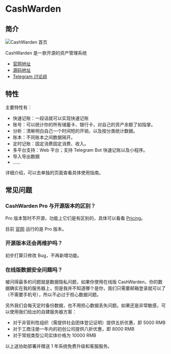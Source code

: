 # CashWarden

## 简介

![CashWarden 首页](https://blog-1251237404.cos.ap-guangzhou.myqcloud.com/20211018mFoYxP.png)

CashWarden 是一款开源的资产管理系统

- [官网地址](https://cashwarden.com)
- [源码地址](https://github.com/cashwarden)
- [Telegram 讨论组](https://t.me/cashwarden)

## 特性

主要特性有：

- 快速记账：一段话就可以实现快速记账
- 账号：可以统计你的所有储蓄卡、银行卡，对自己的资产余额了如指掌。
- 分析：清晰明白自己一个时间短的开销，以及按分类统计数据。
- 账本：不同账本之间数据隔开。
- 定时记账：固定消费固定消费、收入。
- 多平台支持：Web 平台；支持 Telegram Bot 快速记账以及小程序。
- 导入导出数据
- ……

详细介绍，可以去单独的页面查看具体使用指南。


## 常见问题

### CashWarden Pro 与开源版本的区别？

Pro 版本暂时不开源，功能上它们是有区别的，具体可以看看 [Pricing](https://cashwarden.com/#/pricing/index)。

目前 [官网](https://cashwarden.com) 运行的是 Pro 版本。

### 开源版本还会再维护吗？

初步打算只修改 Bug，不再新增功能。


### 在线版数据安全问题吗？

被问得最多的问题就是数据隐私问题，如果你使用在线版 CashWarden，你的数据确实在我的服务器上，但是我并不知道哪个是你，我们只需要邮箱登录就可以了（不需要手机号），所以不必过于担心数据问题。

另外我们会每天定时备份数据，也不用担心数据丢失问题。如果还是非常敏感，可以使用我们给出的自建服务器方案：

- 对于非营利性组织（需提供社会团体登记证明）提供五折优惠，即 5000 RMB
- 对于工商注册一年内的初创公司提供八折优惠，即 8000 RMB
- 对于常规类型公司实体价格为 10000 RMB

以上送协助部署并赠送 1 年系统免费升级和客服服务。
